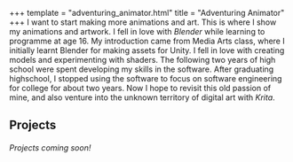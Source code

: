 +++
template = "adventuring_animator.html"
title = "Adventuring Animator"
+++
I want to start making more animations and art. This is where I show my animations and artwork. I fell in love with *Blender* while learning to programme at age 16. My introduction came from Media Arts class, where I initially learnt Blender for making assets for Unity. I fell in love with creating models and experimenting with shaders. The following two years of high school were spent developing my skills in the software. After graduating highschool, I stopped using the software to focus on software engineering for college for about two years. Now I hope to revisit this old passion of mine, and also venture into the unknown territory of digital art with *Krita*. 
## Projects
###### Projects coming soon!
